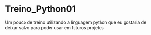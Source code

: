 # Treino_Python01
Um pouco de treino utilizando a linguagem python que eu gostaria de deixar salvo para poder usar em futuros projetos
